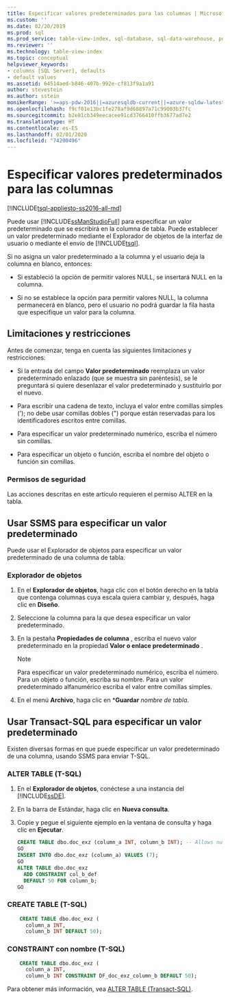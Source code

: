 ```yaml
---
title: Especificar valores predeterminados para las columnas | Microsoft Docs
ms.custom: ''
ms.date: 02/20/2019
ms.prod: sql
ms.prod_service: table-view-index, sql-database, sql-data-warehouse, pdw
ms.reviewer: ''
ms.technology: table-view-index
ms.topic: conceptual
helpviewer_keywords:
- columns [SQL Server], defaults
- default values
ms.assetid: 64514aed-b846-407b-992e-cf813f9a1a91
author: stevestein
ms.author: sstein
monikerRange: '>=aps-pdw-2016||=azuresqldb-current||=azure-sqldw-latest||>=sql-server-2016||=sqlallproducts-allversions||>=sql-server-linux-2017||=azuresqldb-mi-current'
ms.openlocfilehash: f9cf01e13bc1fe278af9d68897a71c99003b37fc
ms.sourcegitcommit: b2e81cb349eecacee91cd3766410ffb3677ad7e2
ms.translationtype: HT
ms.contentlocale: es-ES
ms.lasthandoff: 02/01/2020
ms.locfileid: "74200496"
---
```

# <a name="specify-default-values-for-columns"></a>Especificar valores predeterminados para las columnas

[!INCLUDE[tsql-appliesto-ss2016-all-md](../../includes/tsql-appliesto-ss2016-all-md.md)]

Puede usar [!INCLUDE[ssManStudioFull](../../includes/ssmanstudiofull-md.md)] para especificar un valor predeterminado que se escribirá en la columna de tabla. Puede establecer un valor predeterminado mediante el Explorador de objetos de la interfaz de usuario o mediante el envío de [!INCLUDE[tsql](../../includes/tsql-md.md)].

Si no asigna un valor predeterminado a la columna y el usuario deja la columna en blanco, entonces:

- Si estableció la opción de permitir valores NULL, se insertará NULL en la columna.

- Si no se establece la opción para permitir valores NULL, la columna permanecerá en blanco, pero el usuario no podrá guardar la fila hasta que especifique un valor para la columna.

## <a name="Restrictions"></a> Limitaciones y restricciones

Antes de comenzar, tenga en cuenta las siguientes limitaciones y restricciones:

- Si la entrada del campo **Valor predeterminado** reemplaza un valor predeterminado enlazado (que se muestra sin paréntesis), se le preguntará si quiere desenlazar el valor predeterminado y sustituirlo por el nuevo.

- Para escribir una cadena de texto, incluya el valor entre comillas simples ('); no debe usar comillas dobles (") porque están reservadas para los identificadores escritos entre comillas.

- Para especificar un valor predeterminado numérico, escriba el número sin comillas.

- Para especificar un objeto o función, escriba el nombre del objeto o función sin comillas.

### <a name="Security"></a> Permisos de seguridad

Las acciones descritas en este artículo requieren el permiso ALTER en la tabla.

## <a name="SSMSProcedure"></a> Usar SSMS para especificar un valor predeterminado

Puede usar el Explorador de objetos para especificar un valor predeterminado de una columna de tabla.

### <a name="object-explorer"></a>Explorador de objetos

1. En el **Explorador de objetos**, haga clic con el botón derecho en la tabla que contenga columnas cuya escala quiera cambiar y, después, haga clic en **Diseño**.

2. Seleccione la columna para la que desea especificar un valor predeterminado.

3. En la pestaña **Propiedades de columna** , escriba el nuevo valor predeterminado en la propiedad **Valor o enlace predeterminado** .

   > [!NOTE]
   > Para especificar un valor predeterminado numérico, escriba el número. Para un objeto o función, escriba su nombre. Para un valor predeterminado alfanumérico escriba el valor entre comillas simples.

4. En el menú **Archivo**, haga clic en ***Guardar** _nombre de tabla_.

## <a name="TsqlProcedure"></a> Usar Transact-SQL para especificar un valor predeterminado

Existen diversas formas en que puede especificar un valor predeterminado de una columna, usando SSMS para enviar T-SQL.

### <a name="alter-table-t-sql"></a>ALTER TABLE (T-SQL)

1. En el **Explorador de objetos**, conéctese a una instancia del [!INCLUDE[ssDE](../../includes/ssde-md.md)].

2. En la barra de Estándar, haga clic en **Nueva consulta**.

3. Copie y pegue el siguiente ejemplo en la ventana de consulta y haga clic en **Ejecutar**.

   ```sql
   CREATE TABLE dbo.doc_exz (column_a INT, column_b INT); -- Allows nulls.
   GO
   INSERT INTO dbo.doc_exz (column_a) VALUES (7);
   GO
   ALTER TABLE dbo.doc_exz
     ADD CONSTRAINT col_b_def
     DEFAULT 50 FOR column_b;
   GO
   ```

<!--
The following two T-SQL code examples were offered by 'nycdotnet' (Steve) via public PR 1660, Feb 2019.
-->

### <a name="create-table-t-sql"></a>CREATE TABLE (T-SQL)

```sql
    CREATE TABLE dbo.doc_exz (
      column_a INT,
      column_b INT DEFAULT 50);
```

### <a name="named-constraint-t-sql"></a>CONSTRAINT con nombre (T-SQL)

```sql
    CREATE TABLE dbo.doc_exz (
      column_a INT,
      column_b INT CONSTRAINT DF_doc_exz_column_b DEFAULT 50);
```

Para obtener más información, vea [ALTER TABLE &#40;Transact-SQL&#41;](../../t-sql/statements/alter-table-transact-sql.md).
